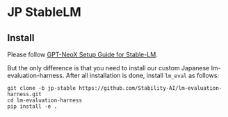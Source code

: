 # JP StableLM
## Install
Please follow [GPT-NeoX Setup Guide for Stable-LM](https://docs.google.com/document/d/1vV4fPgv5OkBtoTqAR86f3i4_xWIbnJN3td38g8m6ieY/edit).

But the only difference is that you need to install our custom Japanese lm-evaluation-harness. 
After all installation is done, install `lm_eval` as follows:
```
git clone -b jp-stable https://github.com/Stability-AI/lm-evaluation-harness.git
cd lm-evaluation-harness
pip install -e .
```
